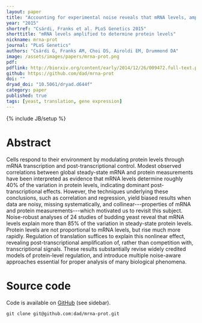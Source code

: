 ```yaml
---
layout: paper
title: "Accounting for experimental noise reveals that mRNA levels, amplified by post-transcriptional processes, largely determine steady-state protein levels in yeast"
year: "2015"
shortref: "Csárdi, Franks et al. PLoS Genetics 2015"
shorttitle: "mRNA levels amplified to determine protein levels"
nickname: mrna-prot
journal: "PLoS Genetics"
authors: "Csárdi G, Franks AM, Choi DS, Airoldi EM, Drummond DA"
image: /assets/images/papers/mrna-prot.png
pdf: 
pdflink: http://biorxiv.org/content/early/2014/12/26/009472.full-text.pdf
github: https://github.com/dad/mrna-prot
doi: ""
dryad_doi: "10.5061/dryad.d644f"
category: paper
published: true
tags: [yeast, translation, gene expression]
---
```

{% include JB/setup %}

# Abstract 

Cells respond to their environment by modulating protein levels
through mRNA transcription and post-transcriptional control. Modest observed
correlations between global steady-state mRNA and protein measurements
have been interpreted as evidence that mRNA levels determine
roughly 40% of the variation in protein levels, indicating dominant
post-transcriptional effects. However, the techniques underlying these
conclusions, such as correlation and regression, yield biased results
when data are noisy, missing systematically, and collinear---properties
of mRNA and protein measurements---which motivated us to revisit this
subject. Noise-robust analyses of 24 studies of budding yeast reveal
that mRNA levels explain more than 85% of the variation in steady-state
protein levels. Protein levels are not proportional to mRNA levels, but rise much more rapidly. Regulation of translation suffices to explain this nonlinear effect, revealing post-transcriptional amplification of, rather than competition with, transcriptional signals. These results substantially revise widely credited models of protein-level regulation, and introduce multiple noise-aware approaches essential for proper analysis of many biological phenomena.

# Source code

Code is available on [GitHub](http://github.com) (see sidebar).

```
git clone git@github.com:dad/mrna-prot.git
```


